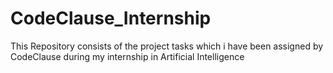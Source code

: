 # CodeClause_Internship
This Repository consists of the project tasks which i have been assigned by CodeClause during my internship in Artificial Intelligence
